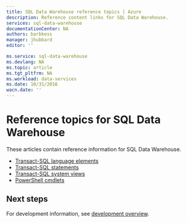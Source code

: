 ```yaml
---
title: SQL Data Warehouse reference topics | Azure
description: Reference content links for SQL Data Warehouse.
services: sql-data-warehouse
documentationCenter: NA
authors: barbkess
manager: jhubbard
editor: ''

ms.service: sql-data-warehouse
ms.devlang: NA
ms.topic: article
ms.tgt_pltfrm: NA
ms.workload: data-services
ms.date: 10/31/2016
wacn.date: ''
---
```


# Reference topics for SQL Data Warehouse

These articles contain reference information for SQL Data Warehouse.

* [Transact-SQL language elements][Transact-SQL language elements]
* [Transact-SQL statements][Transact-SQL statements]
* [Transact-SQL system views][Transact-SQL system views]
* [PowerShell cmdlets][PowerShell cmdlets]

## Next steps
For development information, see [development overview][development overview].

<!--Image references-->

<!--Article references-->
[development overview]: ./sql-data-warehouse-overview-develop.md
[Transact-SQL language elements]: ./sql-data-warehouse-reference-tsql-language-elements.md
[Transact-SQL statements]: ./sql-data-warehouse-reference-tsql-statements.md
[Transact-SQL system views]: ./sql-data-warehouse-reference-tsql-system-views.md
[PowerShell cmdlets]: ./sql-data-warehouse-reference-powershell-cmdlets.md

<!--MSDN references-->
